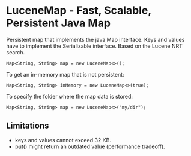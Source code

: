 # LuceneMap - Fast, Scalable, Persistent Java Map

Persistent map that implements the java Map interface. Keys and values have to implement the Serializable interface. 
Based on the Lucene NRT search.

```
Map<String, String> map = new LuceneMap<>();
```

To get an in-memory map that is not persistent:
```
Map<String, String> inMemory = new LuceneMap<>(true);
```

To specify the folder where the map data is stored:
```
Map<String, String> map = new LuceneMap<>("my/dir");
```

## Limitations
* keys and values cannot exceed 32 KB.
* put() might return an outdated value (performance tradeoff).
